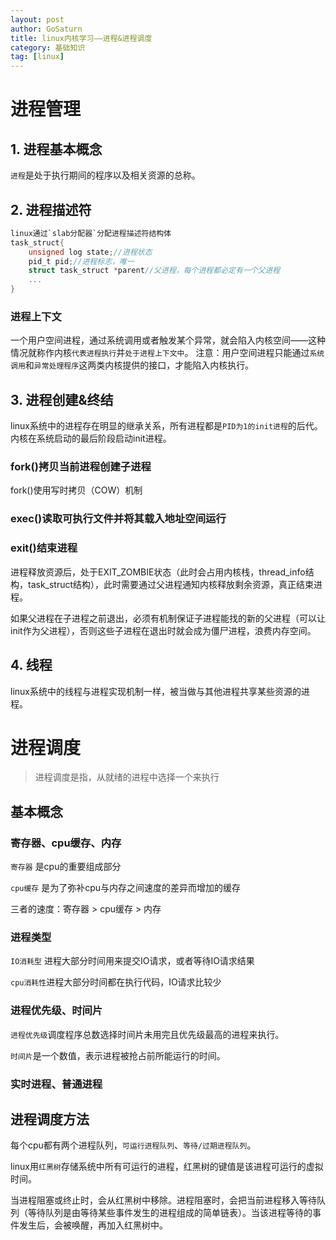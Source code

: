 ```yaml
---
layout: post
author: GoSaturn
title: linux内核学习——进程&进程调度
category: 基础知识
tag: [linux]
---
```

# 进程管理

## 1. 进程基本概念

`进程`是处于执行期间的程序以及相关资源的总称。

## 2. 进程描述符

```c
linux通过`slab分配器`分配进程描述符结构体
task_struct{
	unsigned log state;//进程状态
	pid_t pid;//进程标志，唯一
	struct task_struct *parent//父进程，每个进程都必定有一个父进程
	...
}
```

### 进程上下文

一个用户空间进程，通过系统调用或者触发某个异常，就会陷入内核空间——这种情况就称作内核`代表进程执行`并`处于进程上下文中`。
注意：用户空间进程只能通过`系统调用`和`异常处理程序`这两类内核提供的接口，才能陷入内核执行。

## 3. 进程创建&终结
linux系统中的进程存在明显的继承关系，所有进程都是`PID为1的init进程`的后代。内核在系统启动的最后阶段启动init进程。

### fork()拷贝当前进程创建子进程
fork()使用写时拷贝（COW）机制

### exec()读取可执行文件并将其载入地址空间运行

### exit()结束进程
进程释放资源后，处于EXIT_ZOMBIE状态（此时会占用内核栈，thread_info结构，task_struct结构），此时需要通过父进程通知内核释放剩余资源，真正结束进程。

如果父进程在子进程之前退出，必须有机制保证子进程能找的新的父进程（可以让init作为父进程），否则这些子进程在退出时就会成为僵尸进程，浪费内存空间。

## 4. 线程
linux系统中的线程与进程实现机制一样，被当做与其他进程共享某些资源的进程。

# 进程调度

>进程调度是指，从就绪的进程中选择一个来执行

## 基本概念

### 寄存器、cpu缓存、内存

`寄存器` 是cpu的重要组成部分

`cpu缓存` 是为了弥补cpu与内存之间速度的差异而增加的缓存

三者的速度：寄存器 > cpu缓存 > 内存

### 进程类型

`IO消耗型` 进程大部分时间用来提交IO请求，或者等待IO请求结果

`cpu消耗性`进程大部分时间都在执行代码，IO请求比较少

### 进程优先级、时间片

`进程优先级`调度程序总数选择时间片未用完且优先级最高的进程来执行。

`时间片`是一个数值，表示进程被抢占前所能运行的时间。

### 实时进程、普通进程

## 进程调度方法
每个cpu都有两个进程队列，`可运行进程队列`、`等待/过期进程队列`。

linux用`红黑树`存储系统中所有可运行的进程，红黑树的键值是该进程可运行的虚拟时间。 

当进程阻塞或终止时，会从红黑树中移除。进程阻塞时，会把当前进程移入等待队列（等待队列是由等待某些事件发生的进程组成的简单链表）。当该进程等待的事件发生后，会被唤醒，再加入红黑树中。
